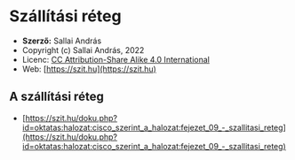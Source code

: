 # Szállítási réteg

* **Szerző:** Sallai András
* Copyright (c) Sallai András, 2022
* Licenc: [CC Attribution-Share Alike 4.0 International](https://creativecommons.org/licenses/by-sa/4.0/)
* Web: [https://szit.hu](https://szit.hu)

## A szállítási réteg

* [https://szit.hu/doku.php?id=oktatas:halozat:cisco_szerint_a_halozat:fejezet_09_-_szallitasi_reteg](https://szit.hu/doku.php?id=oktatas:halozat:cisco_szerint_a_halozat:fejezet_09_-_szallitasi_reteg)
